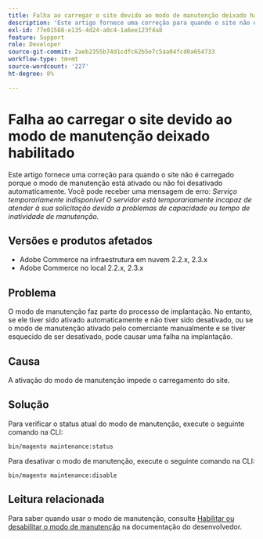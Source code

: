 ```yaml
---
title: Falha ao carregar o site devido ao modo de manutenção deixado habilitado
description: 'Este artigo fornece uma correção para quando o site não é carregado porque o modo de manutenção está ativado ou não foi desativado automaticamente. Você pode receber uma mensagem de erro: *Serviço temporariamente indisponível O servidor está temporariamente incapaz de atender à sua solicitação devido a tempo de inatividade de manutenção ou problemas de capacidade.*'
exl-id: 77e01588-e135-4d24-a0c4-1a6ee123f4a8
feature: Support
role: Developer
source-git-commit: 2aeb2355b74d1cdfc62b5e7c5aa04fcd0a654733
workflow-type: tm+mt
source-wordcount: '227'
ht-degree: 0%

---
```


# Falha ao carregar o site devido ao modo de manutenção deixado habilitado

Este artigo fornece uma correção para quando o site não é carregado porque o modo de manutenção está ativado ou não foi desativado automaticamente. Você pode receber uma mensagem de erro: *Serviço temporariamente indisponível O servidor está temporariamente incapaz de atender à sua solicitação devido a problemas de capacidade ou tempo de inatividade de manutenção.*

## Versões e produtos afetados

* Adobe Commerce na infraestrutura em nuvem 2.2.x, 2.3.x
* Adobe Commerce no local 2.2.x, 2.3.x

## Problema

O modo de manutenção faz parte do processo de implantação. No entanto, se ele tiver sido ativado automaticamente e não tiver sido desativado, ou se o modo de manutenção ativado pelo comerciante manualmente e se tiver esquecido de ser desativado, pode causar uma falha na implantação.

## Causa

A ativação do modo de manutenção impede o carregamento do site.

## Solução

Para verificar o status atual do modo de manutenção, execute o seguinte comando na CLI:

```
bin/magento maintenance:status
```

Para desativar o modo de manutenção, execute o seguinte comando na CLI:

```
bin/magento maintenance:disable
```

## Leitura relacionada

Para saber quando usar o modo de manutenção, consulte [Habilitar ou desabilitar o modo de manutenção](https://experienceleague.adobe.com/pt-br/docs/commerce-operations/installation-guide/tutorials/maintenance-mode) na documentação do desenvolvedor.
